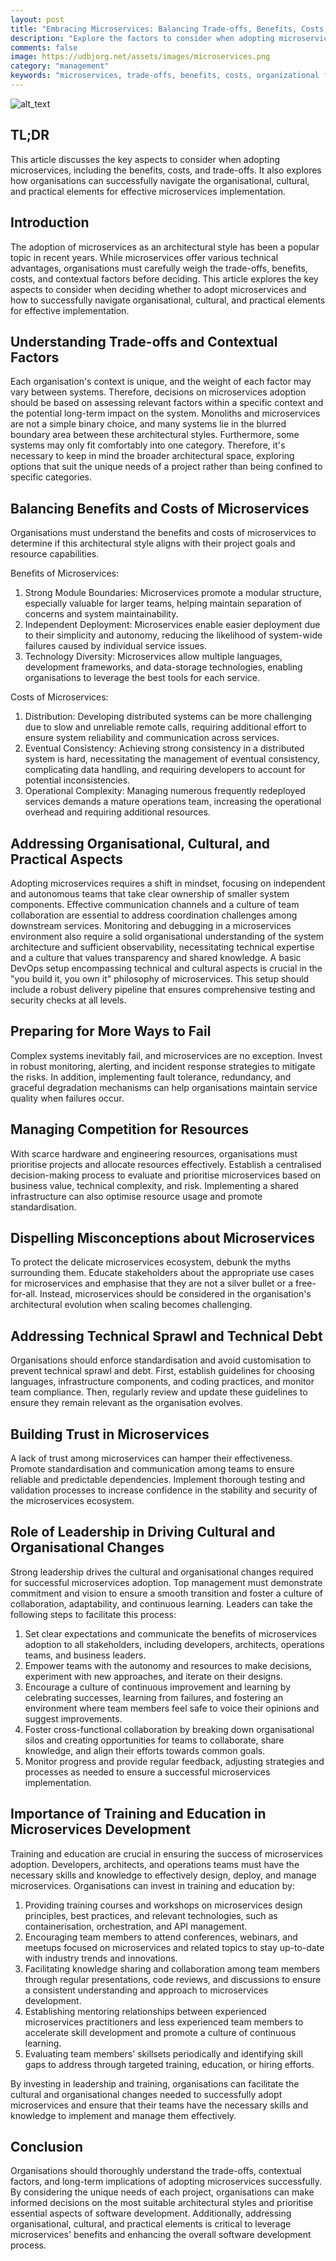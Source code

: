 ```yaml
---
layout: post
title: "Embracing Microservices: Balancing Trade-offs, Benefits, Costs, and Organisational Factorse"
description: "Explore the factors to consider when adopting microservices, such as trade-offs, benefits, costs, and organizational aspects, and learn how to effectively implement this architectural style."
comments: false
image: https://udbjorg.net/assets/images/microservices.png
category: "management"
keywords: "microservices, trade-offs, benefits, costs, organizational factors, implementation, architectural style, software development, practical elements, cultural aspects"
---
```


![alt_text](/assets/images/microservices.png)


## TL;DR

This article discusses the key aspects to consider when adopting microservices, including the benefits, costs, and trade-offs. It also explores how organisations can successfully navigate the organisational, cultural, and practical elements for effective microservices implementation.

## Introduction

The adoption of microservices as an architectural style has been a popular topic in recent years. While microservices offer various technical advantages, organisations must carefully weigh the trade-offs, benefits, costs, and contextual factors before deciding. This article explores the key aspects to consider when deciding whether to adopt microservices and how to successfully navigate organisational, cultural, and practical elements for effective implementation.

## Understanding Trade-offs and Contextual Factors

Each organisation's context is unique, and the weight of each factor may vary between systems. Therefore, decisions on microservices adoption should be based on assessing relevant factors within a specific context and the potential long-term impact on the system. Monoliths and microservices are not a simple binary choice, and many systems lie in the blurred boundary area between these architectural styles. Furthermore, some systems may only fit comfortably into one category. Therefore, it's necessary to keep in mind the broader architectural space, exploring options that suit the unique needs of a project rather than being confined to specific categories.

## Balancing Benefits and Costs of Microservices

Organisations must understand the benefits and costs of microservices to determine if this architectural style aligns with their project goals and resource capabilities.

Benefits of Microservices:

1. Strong Module Boundaries: Microservices promote a modular structure, especially valuable for larger teams, helping maintain separation of concerns and system maintainability.
2. Independent Deployment: Microservices enable easier deployment due to their simplicity and autonomy, reducing the likelihood of system-wide failures caused by individual service issues.
3. Technology Diversity: Microservices allow multiple languages, development frameworks, and data-storage technologies, enabling organisations to leverage the best tools for each service.

Costs of Microservices:

1. Distribution: Developing distributed systems can be more challenging due to slow and unreliable remote calls, requiring additional effort to ensure system reliability and communication across services.
2. Eventual Consistency: Achieving strong consistency in a distributed system is hard, necessitating the management of eventual consistency, complicating data handling, and requiring developers to account for potential inconsistencies.
3. Operational Complexity: Managing numerous frequently redeployed services demands a mature operations team, increasing the operational overhead and requiring additional resources.

## Addressing Organisational, Cultural, and Practical Aspects

Adopting microservices requires a shift in mindset, focusing on independent and autonomous teams that take clear ownership of smaller system components. Effective communication channels and a culture of team collaboration are essential to address coordination challenges among downstream services. Monitoring and debugging in a microservices environment also require a solid organisational understanding of the system architecture and sufficient observability, necessitating technical expertise and a culture that values transparency and shared knowledge. A basic DevOps setup encompassing technical and cultural aspects is crucial in the "you build it, you own it" philosophy of microservices. This setup should include a robust delivery pipeline that ensures comprehensive testing and security checks at all levels.


## Preparing for More Ways to Fail

Complex systems inevitably fail, and microservices are no exception. Invest in robust monitoring, alerting, and incident response strategies to mitigate the risks. In addition, implementing fault tolerance, redundancy, and graceful degradation mechanisms can help organisations maintain service quality when failures occur.

## Managing Competition for Resources

With scarce hardware and engineering resources, organisations must prioritise projects and allocate resources effectively. Establish a centralised decision-making process to evaluate and prioritise microservices based on business value, technical complexity, and risk. Implementing a shared infrastructure can also optimise resource usage and promote standardisation.

## Dispelling Misconceptions about Microservices

To protect the delicate microservices ecosystem, debunk the myths surrounding them. Educate stakeholders about the appropriate use cases for microservices and emphasise that they are not a silver bullet or a free-for-all. Instead, microservices should be considered in the organisation's architectural evolution when scaling becomes challenging.

## Addressing Technical Sprawl and Technical Debt

Organisations should enforce standardisation and avoid customisation to prevent technical sprawl and debt. First, establish guidelines for choosing languages, infrastructure components, and coding practices, and monitor team compliance. Then, regularly review and update these guidelines to ensure they remain relevant as the organisation evolves.

## Building Trust in Microservices

A lack of trust among microservices can hamper their effectiveness. Promote standardisation and communication among teams to ensure reliable and predictable dependencies. Implement thorough testing and validation processes to increase confidence in the stability and security of the microservices ecosystem.

## Role of Leadership in Driving Cultural and Organisational Changes

Strong leadership drives the cultural and organisational changes required for successful microservices adoption. Top management must demonstrate commitment and vision to ensure a smooth transition and foster a culture of collaboration, adaptability, and continuous learning. Leaders can take the following steps to facilitate this process:

1. Set clear expectations and communicate the benefits of microservices adoption to all stakeholders, including developers, architects, operations teams, and business leaders.
2. Empower teams with the autonomy and resources to make decisions, experiment with new approaches, and iterate on their designs.
3. Encourage a culture of continuous improvement and learning by celebrating successes, learning from failures, and fostering an environment where team members feel safe to voice their opinions and suggest improvements.
4. Foster cross-functional collaboration by breaking down organisational silos and creating opportunities for teams to collaborate, share knowledge, and align their efforts towards common goals.
5. Monitor progress and provide regular feedback, adjusting strategies and processes as needed to ensure a successful microservices implementation.

## Importance of Training and Education in Microservices Development

Training and education are crucial in ensuring the success of microservices adoption. Developers, architects, and operations teams must have the necessary skills and knowledge to effectively design, deploy, and manage microservices. Organisations can invest in training and education by:

1. Providing training courses and workshops on microservices design principles, best practices, and relevant technologies, such as containerisation, orchestration, and API management.
2. Encouraging team members to attend conferences, webinars, and meetups focused on microservices and related topics to stay up-to-date with industry trends and innovations.
3. Facilitating knowledge sharing and collaboration among team members through regular presentations, code reviews, and discussions to ensure a consistent understanding and approach to microservices development.
4. Establishing mentoring relationships between experienced microservices practitioners and less experienced team members to accelerate skill development and promote a culture of continuous learning.
5. Evaluating team members' skillsets periodically and identifying skill gaps to address through targeted training, education, or hiring efforts.

By investing in leadership and training, organisations can facilitate the cultural and organisational changes needed to successfully adopt microservices and ensure that their teams have the necessary skills and knowledge to implement and manage them effectively.

## Conclusion

Organisations should thoroughly understand the trade-offs, contextual factors, and long-term implications of adopting microservices successfully. By considering the unique needs of each project, organisations can make informed decisions on the most suitable architectural styles and prioritise essential aspects of software development. Additionally, addressing organisational, cultural, and practical elements is critical to leverage microservices' benefits and enhancing the overall software development process.

